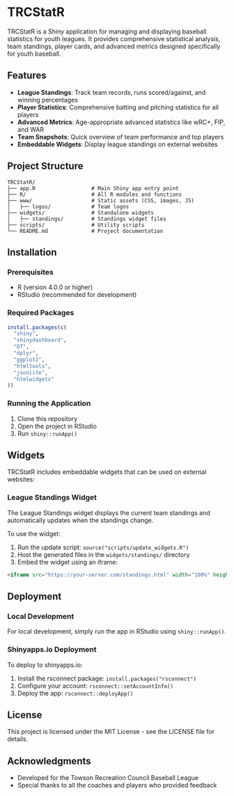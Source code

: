 # TRCStatR

TRCStatR is a Shiny application for managing and displaying baseball statistics for youth leagues. It provides comprehensive statistical analysis, team standings, player cards, and advanced metrics designed specifically for youth baseball.

## Features

- **League Standings**: Track team records, runs scored/against, and winning percentages
- **Player Statistics**: Comprehensive batting and pitching statistics for all players
- **Advanced Metrics**: Age-appropriate advanced statistics like wRC+, FIP, and WAR
- **Team Snapshots**: Quick overview of team performance and top players
- **Embeddable Widgets**: Display league standings on external websites

## Project Structure

```
TRCStatR/
├── app.R                  # Main Shiny app entry point
├── R/                     # All R modules and functions
├── www/                   # Static assets (CSS, images, JS)
│   ├── logos/             # Team logos
├── widgets/               # Standalone widgets
│   ├── standings/         # Standings widget files
├── scripts/               # Utility scripts
└── README.md              # Project documentation
```

## Installation

### Prerequisites

- R (version 4.0.0 or higher)
- RStudio (recommended for development)

### Required Packages

```r
install.packages(c(
  "shiny", 
  "shinydashboard", 
  "DT", 
  "dplyr", 
  "ggplot2", 
  "htmltools", 
  "jsonlite", 
  "htmlwidgets"
))
```

### Running the Application

1. Clone this repository
2. Open the project in RStudio
3. Run `shiny::runApp()`

## Widgets

TRCStatR includes embeddable widgets that can be used on external websites:

### League Standings Widget

The League Standings widget displays the current team standings and automatically updates when the standings change.

To use the widget:

1. Run the update script: `source("scripts/update_widgets.R")`
2. Host the generated files in the `widgets/standings/` directory
3. Embed the widget using an iframe:

```html
<iframe src="https://your-server.com/standings.html" width="100%" height="600px" frameborder="0" scrolling="no"></iframe>
```

## Deployment

### Local Development

For local development, simply run the app in RStudio using `shiny::runApp()`.

### Shinyapps.io Deployment

To deploy to shinyapps.io:

1. Install the rsconnect package: `install.packages("rsconnect")`
2. Configure your account: `rsconnect::setAccountInfo()`
3. Deploy the app: `rsconnect::deployApp()`

## License

This project is licensed under the MIT License - see the LICENSE file for details.

## Acknowledgments

- Developed for the Towson Recreation Council Baseball League
- Special thanks to all the coaches and players who provided feedback
